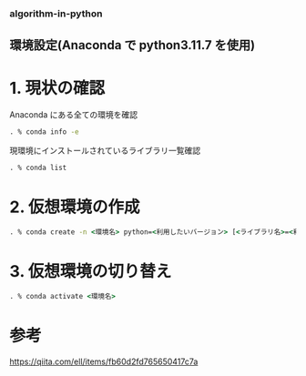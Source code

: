 ### algorithm-in-python

## 環境設定(Anaconda で python3.11.7 を使用)

# 1. 現状の確認

Anaconda にある全ての環境を確認

```cmd
. % conda info -e
```

現環境にインストールされているライブラリ一覧確認

```cmd
. % conda list
```

# 2. 仮想環境の作成

```cmd
. % conda create -n <環境名> python=<利用したいバージョン> [<ライブラリ名>=<利用したいバージョン>]
```

# 3. 仮想環境の切り替え

```cmd
. % conda activate <環境名>
```

# 参考

https://qiita.com/ell/items/fb60d2fd765650417c7a
